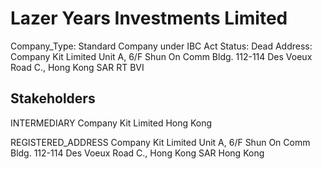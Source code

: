 # Lazer Years Investments Limited
Company_Type: Standard Company under IBC Act
Status: Dead
Address: Company Kit Limited Unit A, 6/F Shun On Comm Bldg. 112-114 Des Voeux Road C., Hong Kong  SAR RT BVI

## Stakeholders
INTERMEDIARY
Company Kit Limited
Hong Kong


REGISTERED_ADDRESS
Company Kit Limited Unit A, 6/F Shun On Comm Bldg. 112-114 Des Voeux Road C., Hong Kong  SAR
Hong Kong


